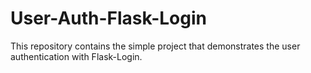# User-Auth-Flask-Login
This repository contains the simple project that demonstrates the user authentication with Flask-Login.
